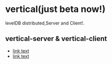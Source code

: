 # vertical(just beta now!)
levelDB distributed,Server and Client!.

## vertical-server & vertical-client
* [link text](https://github.com/zy445566/vertical/tree/master/vertical-server "vertical-server")
* [link text](https://github.com/zy445566/vertical/tree/master/vertical-client "vertical-client")